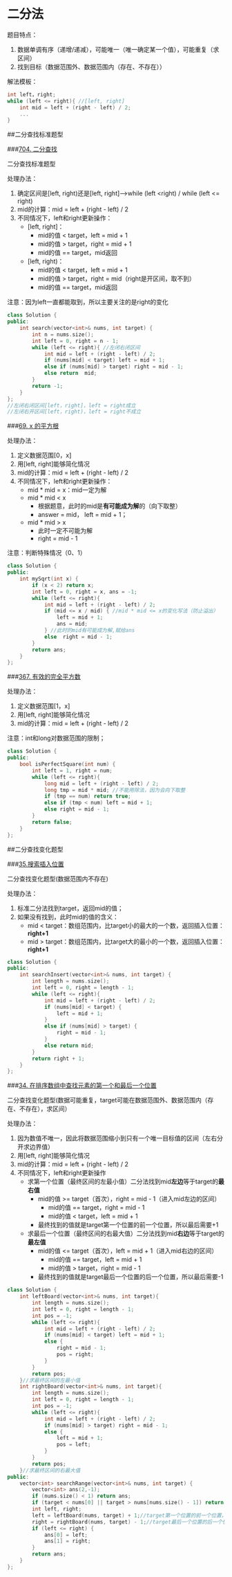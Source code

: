 # 二分法

题目特点：

1. 数据单调有序（递增/递减），可能唯一（唯一确定某一个值），可能重复（求区间）
2. 找到目标（数据范围外、数据范围内（存在、不存在））

解法模板：

```C++
int left，right;
while (left <= right){ //[left, right]
	int mid = left + (right - left) / 2;
	...
}
```

##二分查找标准题型

###[704. 二分查找](https://leetcode.cn/problems/binary-search/)

二分查找标准题型

处理办法：

1. 确定区间是[left, right)还是[left, right]——>while (left <right) / while (left <= right)
2. mid的计算：mid = left + (right - left) / 2 
3. 不同情况下，left和right更新操作：
   - [left, right]：
     - mid的值 < target，left = mid + 1
     - mid的值 > target，right = mid + 1
     - mid的值 == target，mid返回
   - [left, right)：
     - mid的值 < target，left = mid + 1
     - mid的值 > target，right = mid（right是开区间，取不到）
     - mid的值 == target，mid返回

注意：因为left一直都能取到，所以主要关注的是right的变化

```C++
class Solution {
public:
    int search(vector<int>& nums, int target) {
        int n = nums.size();
        int left = 0, right = n - 1;
        while (left <= right){ //左闭右闭区间
            int mid = left + (right - left) / 2;
            if (nums[mid] < target) left = mid + 1;
            else if (nums[mid] > target) right = mid - 1;
            else return  mid;
        }
        return -1;
    }
};
//左闭右闭区间[left，right]，left = right成立
//左闭右开区间[left，right)，left = right不成立
```

###[69. x 的平方根 ](https://leetcode.cn/problems/sqrtx/)

处理办法：

1. 定义数据范围[0，x]
2. 用[left, right]能够简化情况
3. mid的计算：mid = left + (right - left) / 2 
4. 不同情况下，left和right更新操作：
   - mid * mid  = x：mid一定为解
   - mid * mid  < x
     - 根据题意，此时的mid是**有可能成为解**的（向下取整）
     - answer = mid， left = mid + 1；
   - mid * mid  > x
     - 此时一定不可能为解
     - right = mid - 1

注意：判断特殊情况（0、1）

```c++
class Solution {
public:
    int mySqrt(int x) {
        if (x < 2) return x;
        int left = 0, right = x, ans = -1;
        while (left <= right){
            int mid = left + (right - left) / 2;
            if (mid <= x / mid) { //mid * mid <= x的变化写法（防止溢出）
                left = mid + 1;
                ans = mid;
            } //此时的mid有可能成为解,赋给ans
            else  right = mid - 1;
        }
        return ans;
    }
};
```

###[367. 有效的完全平方数](https://leetcode.cn/problems/valid-perfect-square/)

处理办法：

1. 定义数据范围[1，x]
2. 用[left, right]能够简化情况
3. mid的计算：mid = left + (right - left) / 2 

注意：int和long对数据范围的限制；

```C++
class Solution {
public:
    bool isPerfectSquare(int num) {
        int left = 1, right = num;
        while (left <= right){
            long mid = left + (right - left) / 2;
            long tmp = mid * mid; //不能用除法，因为会向下取整
            if (tmp == num) return true;
            else if (tmp < num) left = mid + 1;
            else right = mid - 1;
        }
        return false;
    }
};
```

##二分查找变化题型

###[35.搜索插入位置](https://leetcode.cn/problems/search-insert-position/)

二分查找变化题型(数据范围内不存在)

处理办法：

1. 标准二分法找到target，返回mid的值；
2. 如果没有找到，此时mid的值的含义：
   - mid < target：数组范围内，比target小的最大的一个数，返回插入位置：**right+1**
   - mid > target：数组范围内，比target大的最小的一个数，返回插入位置：**right+1**

```C++
class Solution {
public:
    int searchInsert(vector<int>& nums, int target) {
        int length = nums.size();
        int left = 0, right = length - 1;
        while (left <= right){
            int mid = left + (right - left) / 2;
            if (nums[mid] < target) {
                left = mid + 1;
            }
            else if (nums[mid] > target) {
                right = mid - 1;
            }
            else return mid;
        }
        return right + 1;
    }
};
```

###[34. 在排序数组中查找元素的第一个和最后一个位置](https://leetcode.cn/problems/find-first-and-last-position-of-element-in-sorted-array/)

二分查找变化题型(数据可能重复，target可能在数据范围外、数据范围内（存在、不存在），求区间）

处理办法：

1. 因为数值不唯一，因此将数据范围缩小到只有一个唯一目标值的区间（左右分开求边界值）
2. 用[left, right]能够简化情况
3. mid的计算：mid = left + (right - left) / 2 
4. 不同情况下，left和right更新操作
   - 求第一个位置（最终区间的左最小值）二分法找到mid**左边**等于target的**最右值**
     - mid的值 >= target（首次），right = mid - 1（进入mid左边的区间）
       - mid的值 == target，right = mid - 1
       - mid的值 < target，left = mid + 1
     - 最终找到的值就是target第一个位置的前一个位置，所以最后需要+1
   - 求最后一个位置（最终区间的右最大值）二分法找到mid**右边**等于target的**最左值**
     - mid的值 <= target（首次），left = mid + 1（进入mid右边的区间）
       - mid的值 == target，left = mid + 1
       - mid的值 > target，right = mid - 1
     - 最终找到的值就是target最后一个位置的后一个位置，所以最后需要-1

```C++
class Solution {
    int leftBoard(vector<int>& nums, int target){
        int length = nums.size();
        int left = 0, right = length - 1;
        int pos = -1;
        while (left <= right){
            int mid = left + (right - left) / 2;
            if (nums[mid] < target) left = mid + 1;
            else {
                right = mid - 1;
                pos = right;
            }
        }
        return pos;
    }//求最终区间的左最小值
    int rightBoard(vector<int>& nums, int target){
        int length = nums.size();
        int left = 0, right = length - 1;
        int pos = -1;
        while (left <= right){
            int mid = left + (right - left) / 2;
            if (nums[mid] > target) right = mid - 1;
            else {
                left = mid + 1;
                pos = left;
            }
        }
        return pos;
    }//求最终区间的右最大值
public:
    vector<int> searchRange(vector<int>& nums, int target) {
        vector<int> ans(2,-1);
        if (nums.size() < 1) return ans;
        if (target < nums[0] || target > nums[nums.size() - 1]) return ans;
        int left, right;
        left = leftBoard(nums, target) + 1;//target第一个位置的前一个位置，所以最后需要+1
        right = rightBoard(nums, target) - 1;//target最后一个位置的后一个位置，所以最后需要-1
        if (left <= right) {
            ans[0] = left;
            ans[1] = right;
        }
        return ans;
    }
};
```

